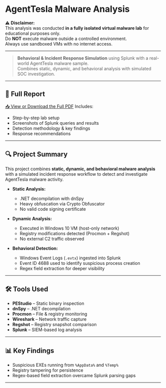 # AgentTesla Malware Analysis

⚠ **Disclaimer:**  
This analysis was conducted **in a fully isolated virtual malware lab** for educational purposes only.  
Do **NOT** execute malware outside a controlled environment.  
Always use sandboxed VMs with no internet access.

---

> **Behavioral & Incident Response Simulation** using Splunk with a real-world AgentTesla malware sample.  
> Combines static, dynamic, and behavioral analysis with simulated SOC investigation.

---

## 📄 Full Report  
[📥 View or Download the Full PDF](https://github.com/Yaaseen1/CyberSecurity-Portfolio/blob/main/Malware-Analysis/AgentTesla-Analysis/Incident%20Response%20Simulation%20with%20Splunk.pdf)
Includes:
- Step-by-step lab setup
- Screenshots of Splunk queries and results
- Detection methodology & key findings
- Response recommendations

---

## 🔍 Project Summary
This project combines **static, dynamic, and behavioral malware analysis** with a simulated incident response workflow to detect and investigate AgentTesla malware activity.

- **Static Analysis:**  
  - .NET decompilation with dnSpy  
  - Heavy obfuscation via Crypto Obfuscator  
  - No valid code signing certificate  

- **Dynamic Analysis:**  
  - Executed in Windows 10 VM (host-only network)  
  - Registry modifications detected (Procmon + Regshot)  
  - No external C2 traffic observed  

- **Behavioral Detection:**  
  - Windows Event Logs (`.evtx`) ingested into Splunk  
  - Event ID 4688 used to identify suspicious process creation  
  - Regex field extraction for deeper visibility

---

## 🛠 Tools Used
- **PEStudio** – Static binary inspection  
- **dnSpy** – .NET decompilation  
- **Procmon** – File & registry monitoring  
- **Wireshark** – Network traffic capture  
- **Regshot** – Registry snapshot comparison  
- **Splunk** – SIEM-based log analysis

---

## 📊 Key Findings
- Suspicious EXEs running from `%AppData%` and `%Temp%`  
- Registry tampering for persistence  
- Regex-based field extraction overcame Splunk parsing gaps

---
